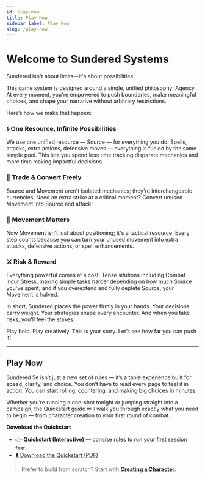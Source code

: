 ```yaml
---
id: play-now
title: Play Now
sidebar_label: Play Now
slug: /play-now
---
```


# Welcome to Sundered Systems

Sundered isn't about limits—it's about possibilities.

This game system is designed around a single, unified philosophy: Agency. At every moment, you're empowered to push boundaries, make meaningful choices, and shape your narrative without arbitrary restrictions.

Here’s how we make that happen:

### 🌀 One Resource, Infinite Possibilities
We use one unified resource — Source — for everything you do. Spells, attacks, extra actions, defensive moves — everything is fueled by the same simple pool. This lets you spend less time tracking disparate mechanics and more time making impactful decisions.

### 🔄 Trade & Convert Freely
Source and Movement aren't isolated mechanics; they're interchangeable currencies. Need an extra strike at a critical moment? Convert unused Movement into Source and attack!

### 🧭 Movement Matters
Now Movement isn’t just about positioning; it's a tactical resource. Every step counts because you can turn your unused movement into extra attacks, defensive actions, or spell enhancements.

### ⚔️ Risk & Reward
Everything powerful comes at a cost. Tense situtions including Combat incur Stress, making simple tasks harder depending on how much Source you've spent; and if you overextend and fully deplete Source, your Movement is halved.

In short, Sundered places the power firmly in your hands. Your decisions carry weight. Your strategies shape every encounter. And when you take risks, you'll feel the stakes.

Play bold. Play creatively. This is your story. Let’s see how far you can push it!

---

## Play Now

Sundered 5e isn’t just a new set of rules — it’s a table experience built for speed, clarity, and choice.
You don’t have to read every page to feel it in action. You can start rolling, countering, and making big choices in minutes.

Whether you’re running a one-shot tonight or jumping straight into a campaign, the Quickstart guide will walk you through exactly what you need to begin — from character creation to your first round of combat.

**Download the Quickstart**  
- 👉 **[Quickstart (Interactive)](./quickstart-interactive)** — concise rules to run your first session fast.  
- [⬇️ Download the Quickstart (PDF)](/img/QuickstartDownload.pdf)

> Prefer to build from scratch? Start with **[Creating a Character](/docs/creating-a-character)**.

